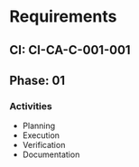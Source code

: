 # Requirements

## CI: CI-CA-C-001-001
## Phase: 01

### Activities
- Planning
- Execution
- Verification
- Documentation
